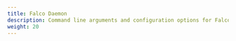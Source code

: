 ```yaml
---
title: Falco Daemon
description: Command line arguments and configuration options for Falco
weight: 20
---
```

